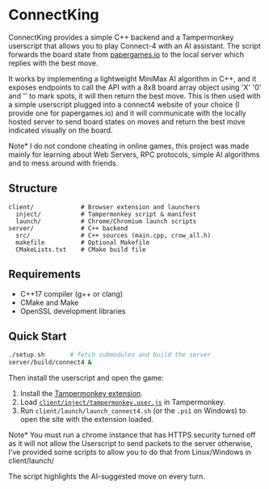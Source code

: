 # ConnectKing

ConnectKing provides a simple C++ backend and a Tampermonkey userscript that allows you to play Connect-4 with an AI assistant. The script forwards the board state from [papergames.io](https://papergames.io/) to the local server which replies with the best move.

It works by implementing a lightweight MiniMax AI algorithm in C++, and it exposes endpoints to call the API with a 8x8 board array object using 'X' '0' and '' to mark spots, it will then return the best move. This is then used with a simple userscript plugged into a connect4 website of your choice (I provide one for papergames.io) and it will communicate with the locally hosted server to send board states on moves and return the best move indicated visually on the board. 

Note* I do not condone cheating in online games, this project was made mainly for learning about Web Servers, RPC protocols, simple AI algorithms and to mess around with friends.



## Structure

```
client/             # Browser extension and launchers
  inject/           # Tampermonkey script & manifest
  launch/           # Chrome/Chromium launch scripts
server/             # C++ backend
  src/              # C++ sources (main.cpp, crow_all.h)
  makefile          # Optional Makefile
  CMakeLists.txt    # CMake build file
```

## Requirements

- C++17 compiler (g++ or clang)
- CMake and Make
- OpenSSL development libraries

## Quick Start

```bash
./setup.sh       # fetch submodules and build the server
server/build/connect4 &
```

Then install the userscript and open the game:

1. Install the [Tampermonkey extension](https://www.tampermonkey.net/).
2. Load [`client/inject/tampermonkey.user.js`](client/inject/tampermonkey.user.js) in Tampermonkey.
3. Run `client/launch/launch_connect4.sh` (or the `.ps1` on Windows) to open the site with the extension loaded.

Note* You must run a chrome instance that has HTTPS security turned off as it will not allow the Userscript to send packets to the server otherwise, I've provided some scripts to allow you to do that from Linux/Windows in client/launch/

The script highlights the AI-suggested move on every turn.

